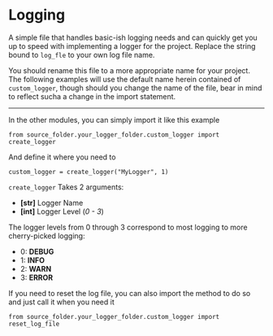 # Logging
A simple file that handles basic-ish logging needs and can quickly get you up to speed with implementing a logger for the project.
Replace the string bound to `log_fle` to your own log file name.

You should rename this file to a more appropriate name for your project. The following examples will use the default name herein contained of `custom_logger`, though should you change the name of the file, bear in mind to reflect sucha a change in the import statement.

---

In the other modules, you can simply import it like this example
```
from source_folder.your_logger_folder.custom_logger import create_logger
```
And define it where you need to
```
custom_logger = create_logger("MyLogger", 1)
```

`create_logger` Takes 2 arguments:
- **[str]** Logger Name
- **[int]** Logger Level (_0 - 3_)

The logger levels from 0 through 3 correspond to most logging to more cherry-picked logging:
- 0: **DEBUG**
- 1: **INFO**
- 2: **WARN**
- 3: **ERROR**

If you need to reset the log file, you can also import the method to do so and just call it when you need it

```
from source_folder.your_logger_folder.custom_logger import reset_log_file
```
